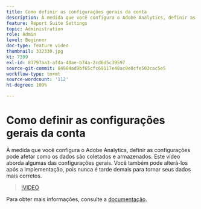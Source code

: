 ```yaml
---
title: Como definir as configurações gerais da conta
description: À medida que você configura o Adobe Analytics, definir as configurações pode afetar como os dados são coletados e armazenados. Este vídeo aborda algumas das configurações gerais. Você também pode alterá-los após a implementação, pois nunca é tarde demais para tornar seus dados mais corretos.
feature: Report Suite Settings
topic: Administration
role: Admin
level: Beginner
doc-type: feature video
thumbnail: 332330.jpg
kt: 7399
exl-id: 83797aa3-afda-40ae-b74a-2cd6d5c39597
source-git-commit: 84984ad9bf65cfc69117e40ac0e0cfe503cac5e5
workflow-type: tm+mt
source-wordcount: '112'
ht-degree: 100%

---
```


# Como definir as configurações gerais da conta

À medida que você configura o Adobe Analytics, definir as configurações pode afetar como os dados são coletados e armazenados. Este vídeo aborda algumas das configurações gerais. Você também pode alterá-los após a implementação, pois nunca é tarde demais para tornar seus dados mais corretos.

>[!VIDEO](https://video.tv.adobe.com/v/332330/?quality=12&learn=on)

Para obter mais informações, consulte a [documentação](https://experienceleague.adobe.com/docs/analytics/admin/admin-tools/general-acct-settings-admin.html?lang=pt-BR#admin-tools).
